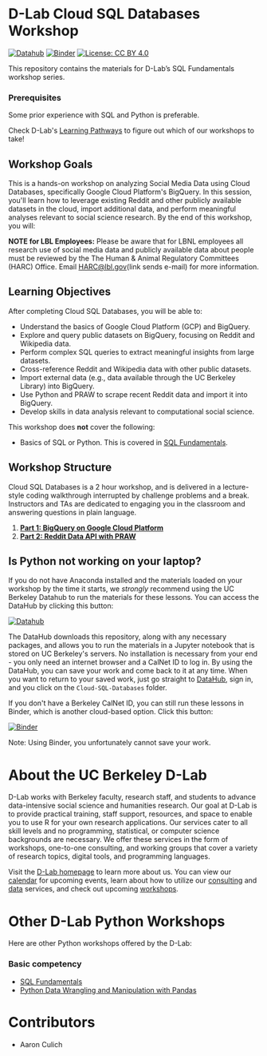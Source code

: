 # D-Lab Cloud SQL Databases Workshop

[![Datahub](https://img.shields.io/badge/launch-datahub-blue)](http://dlab.datahub.berkeley.edu/hub/user-redirect/git-pull?repo=https%3A%2F%2Fgithub.com%2Fdlab-berkeley%2FCloud-SQL-Databases&urlpath=lab%2Ftree%2FCloud-SQL-Databases%2FREADME.ipynb)
[![Binder](https://mybinder.org/badge_logo.svg)](https://mybinder.org/v2/gh/dlab-berkeley/Cloud-SQL-Databases/HEAD?filepath=README.ipynb)
[![License: CC BY 4.0](https://img.shields.io/badge/License-CC_BY_4.0-lightgrey.svg)](https://creativecommons.org/licenses/by/4.0/)

This repository contains the materials for D-Lab’s SQL Fundamentals workshop series. 

### Prerequisites
Some prior experience with SQL and Python is preferable.

Check D-Lab's [Learning Pathways](https://dlab-berkeley.github.io/dlab-workshops/python_path.html) to figure out which of our workshops to take!


## Workshop Goals

This is a hands-on workshop on analyzing Social Media Data using Cloud Databases, specifically Google Cloud Platform's BigQuery. In this session, you'll learn how to leverage existing Reddit and other publicly available datasets in the cloud, import additional data, and perform meaningful analyses relevant to social science research. By the end of this workshop, you will:

**NOTE for LBL Employees:** Please be aware that for LBNL employees all research use of social media data and publicly available data about people must be reviewed by the The Human & Animal Regulatory Committees (HARC) Office. Email HARC@lbl.gov(link sends e-mail) for more information.

## Learning Objectives

After completing Cloud SQL Databases, you will be able to:
- Understand the basics of Google Cloud Platform (GCP) and BigQuery.
- Explore and query public datasets on BigQuery, focusing on Reddit and Wikipedia data.
- Perform complex SQL queries to extract meaningful insights from large datasets.
- Cross-reference Reddit and Wikipedia data with other public datasets.
- Import external data (e.g., data available through the UC Berkeley Library) into BigQuery.
- Use Python and PRAW to scrape recent Reddit data and import it into BigQuery.
- Develop skills in data analysis relevant to computational social science.
    
This workshop does **not** cover the following:
- Basics of SQL or Python. This is covered in [SQL Fundamentals](https://github.com/dlab-berkeley/SQL-Fundamentals/).

## Workshop Structure

Cloud SQL Databases is a 2 hour workshop, and is delivered in a lecture-style coding walkthrough interrupted by challenge problems and a break. Instructors and TAs are dedicated to engaging you in the classroom and answering questions in plain language.

1. **[Part 1: BigQuery on Google Cloud Platform](BigQuery-GCP.ipynb)**
2. **[Part 2: Reddit Data API with PRAW](Praw-Reddit.ipynb)**


## Is Python not working on your laptop?

If you do not have Anaconda installed and the materials loaded on your workshop by the time it starts, we *strongly* recommend using the UC Berkeley Datahub to run the materials for these lessons. You can access the DataHub by clicking this button:

[![Datahub](https://img.shields.io/badge/launch-datahub-blue)](http://dlab.datahub.berkeley.edu/hub/user-redirect/git-pull?repo=https%3A%2F%2Fgithub.com%2Fdlab-berkeley%2FCloud-SQL-Databases&urlpath=lab%2Ftree%2FCloud-SQL-Databases%2F)

The DataHub downloads this repository, along with any necessary packages, and allows you to run the materials in a Jupyter notebook that is stored on UC Berkeley's servers. No installation is necessary from your end - you only need an internet browser and a CalNet ID to log in. By using the DataHub, you can save your work and come back to it at any time. When you want to return to your saved work, just go straight to [DataHub](https://datahub.berkeley.edu), sign in, and you click on the `Cloud-SQL-Databases` folder.

If you don't have a Berkeley CalNet ID, you can still run these lessons in Binder, which is another cloud-based option. Click this button:

[![Binder](https://mybinder.org/badge_logo.svg)](https://mybinder.org/v2/gh/dlab-berkeley/Cloud-SQL-Databases/HEAD)

Note: Using Binder, you unfortunately cannot save your work.

# About the UC Berkeley D-Lab

D-Lab works with Berkeley faculty, research staff, and students to advance data-intensive social science and humanities research. Our goal at D-Lab is to provide practical training, staff support, resources, and space to enable you to use R for your own research applications. Our services cater to all skill levels and no programming, statistical, or computer science backgrounds are necessary. We offer these services in the form of workshops, one-to-one consulting, and working groups that cover a variety of research topics, digital tools, and programming languages.  

Visit the [D-Lab homepage](https://dlab.berkeley.edu/) to learn more about us. You can view our [calendar](https://dlab.berkeley.edu/events/calendar) for upcoming events, learn about how to utilize our [consulting](https://dlab.berkeley.edu/consulting) and [data](https://dlab.berkeley.edu/data) services, and check out upcoming [workshops](https://dlab.berkeley.edu/events/workshops).

# Other D-Lab Python Workshops

Here are other Python workshops offered by the D-Lab:

### Basic competency

* [SQL Fundamentals](https://github.com/dlab-berkeley/Cloud-SQL-Databases/)
* [Python Data Wrangling and Manipulation with Pandas](https://dlab.berkeley.edu/events/python-data-wrangling-and-manipulation-pandas/2024-10-10)

# Contributors
* Aaron Culich
